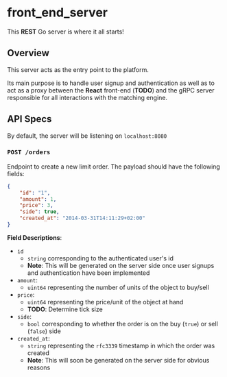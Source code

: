 # front_end_server
This **REST** Go server is where it all starts!

## Overview
This server acts as the entry point to the platform. 

Its main purpose is to handle user signup and authentication as well as to act as a proxy between the **React** front-end (**TODO**) and the gRPC server responsible for all interactions with the matching engine.



## API Specs
By default, the server will be listening on `localhost:8080`

### `POST /orders`
Endpoint to create a new limit order. The payload should have the following fields:

```json
{
	"id": "1",
	"amount": 1,
	"price": 3,
	"side": true,
	"created_at": "2014-03-31T14:11:29+02:00"
}
```

**Field Descriptions**:
- `id`
  - `string` corresponding to the authenticated user's id
  - **Note**: This will be generated on the server side once user signups and authentication have been implemented
- `amount`:
  - `uint64` representing the number of units of the object to buy/sell
- `price`:
  - `uint64` representing the price/unit of the object at hand
  - **TODO**: Determine tick size
- `side`:
  - `bool` corresponding to whether the order is on the buy (`true`) or sell (`false`) side
- `created_at`:
  - `string` representing the `rfc3339` timestamp in which the order was created
  - **Note**: This will soon be generated on the server side for obvious reasons
